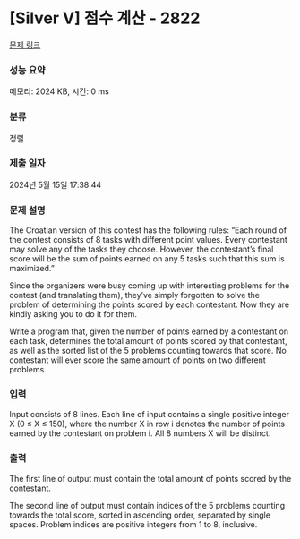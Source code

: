 # [Silver V] 점수 계산 - 2822 

[문제 링크](https://www.acmicpc.net/problem/2822) 

### 성능 요약

메모리: 2024 KB, 시간: 0 ms

### 분류

정렬

### 제출 일자

2024년 5월 15일 17:38:44

### 문제 설명

<p>The Croatian version of this contest has the following rules: “Each round of the contest consists of 8 tasks with different point values. Every contestant may solve any of the tasks they choose. However, the contestant’s final score will be the sum of points earned on any 5 tasks such that this sum is maximized.” </p>

<p>Since the organizers were busy coming up with interesting problems for the contest (and translating them), they’ve simply forgotten to solve the problem of determining the points scored by each contestant. Now they are kindly asking you to do it for them. </p>

<p>Write a program that, given the number of points earned by a contestant on each task, determines the total amount of points scored by that contestant, as well as the sorted list of the 5 problems counting towards that score. No contestant will ever score the same amount of points on two different problems. </p>

### 입력 

 <p>Input consists of 8 lines. Each line of input contains a single positive integer X (0 ≤ X ≤ 150), where the number X in row i denotes the number of points earned by the contestant on problem i. All 8 numbers X will be distinct. </p>

### 출력 

 <p>The first line of output must contain the total amount of points scored by the contestant. </p>

<p>The second line of output must contain indices of the 5 problems counting towards the total score, sorted in ascending order, separated by single spaces. Problem indices are positive integers from 1 to 8, inclusive. </p>

